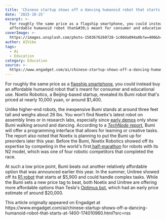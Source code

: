 ```yaml
---
title: 'Chinese startup shows off a dancing humanoid robot that starts at $1,400'
date: '2025-10-25'
excerpt: >-
  For roughly the same price as a flagship smartphone, you could instead buy an
  affordable humanoid robot that&#39;s meant for consumer and educational...
coverImage: >-
  https://images.unsplash.com/photo-1503676260728-1c00da094a0b?w=400&h=200&fit=crop&auto=format
author: AIVibe
tags:
  - Ai
  - Education
category: Education
source: >-
  https://www.engadget.com/ai/chinese-startup-shows-off-a-dancing-humanoid-robot-that-starts-at-1400-174010960.html?src=rss
---
```

<p>For roughly the same price as a <a data-i13n="elm:context_link;elmt:doNotAffiliate;cpos:1;pos:1" class="no-affiliate-link" href="https://www.engadget.com/mobile/smartphones/iphone-17-pro-and-pro-max-review-an-impactful-redesign-120002202.html">flagship smartphone</a>, you could instead buy an affordable humanoid robot that&#39;s meant for consumer and educational use. Noetix Robotics, a Beijing-based startup, revealed its Bumi robot that&#39;s priced at nearly 10,000 yuan, or around $1,400.</p>
<p>Unlike higher-end robots, the inexpensive Bumi stands at around three feet tall and weighs about 26 lbs. You won&#39;t find Noetix&#39;s latest robot on assembly lines or in research labs, especially since <a data-i13n="elm:context_link;elmt:doNotAffiliate;cpos:2;pos:1" class="no-affiliate-link" href="https://www.youtube.com/watch?v=-pbpxzSIlPE">early demos</a> only show Bumi walking around and dancing. According to a <a data-i13n="elm:context_link;elmt:doNotAffiliate;cpos:3;pos:1" class="no-affiliate-link" href="https://technode.com/2025/10/22/chinas-noetix-robotics-unveils-1370-humanoid-robot-bumi/"><em>TechNode</em> report</a>, Bumi will offer a programming interface that allows for learning or creative tasks. The report also noted that Noetix is planning to put the Bumi up for preorders later this year. Before the Bumi, Noetix Robotics showed off its expertise by competing in the world&#39;s first<a data-i13n="elm:context_link;elmt:doNotAffiliate;cpos:4;pos:1" class="no-affiliate-link" href="https://www.engadget.com/ai/a-bunch-of-robots-ran-a-half-marathon-alongside-humans-and-it-was-incredibly-goofy-215134524.html"> half-marathon</a> for robots with its N2 model, which was one of four robotic competitors that completed the race.</p>
<span id="end-legacy-contents"></span><p>At such a low price point, Bumi beats out another relatively affordable option that was announced earlier this year. In the summer, Unitree showed off its <a data-i13n="elm:context_link;elmt:doNotAffiliate;cpos:5;pos:1" class="no-affiliate-link" href="https://www.engadget.com/ai/this-humanoid-robot-can-do-cartwheels-handstands-and-roundhouse-kicks-at-less-than-6000-184500276.html">R1 robot</a> that starts at $5,900 and could handle complex tasks. While the Bumi sets a new price tag to beat, both Noetix and Unitree are offering more affordable options than Tesla&#39;s <a data-i13n="elm:context_link;elmt:doNotAffiliate;cpos:6;pos:1" class="no-affiliate-link" href="https://www.engadget.com/tesla-debuts-optimus-humanoid-service-robot-ai-day-2022-012054385.html">Optimus bot</a>, which had an early price estimate of around $20,000.</p>This article originally appeared on Engadget at https://www.engadget.com/ai/chinese-startup-shows-off-a-dancing-humanoid-robot-that-starts-at-1400-174010960.html?src=rss
